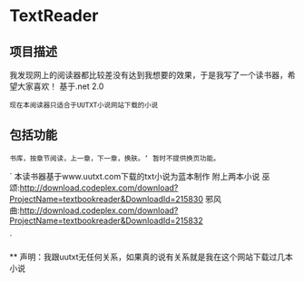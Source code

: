 # TextReader

## 项目描述

我发现网上的阅读器都比较差没有达到我想要的效果，于是我写了一个读书器，希望大家喜欢！
基于.net 2.0

`现在本阅读器只适合于UUTXT小说网站下载的小说`

## 包括功能

`
书库，按章节阅读，上一章，下一章，换肤。‘
暂时不提供换页功能。
`

`
本读书器基于www.uutxt.com下载的txt小说为蓝本制作
附上两本小说
巫颂:http://download.codeplex.com/download?ProjectName=textbookreader&DownloadId=215830
邪风曲:http://download.codeplex.com/download?ProjectName=textbookreader&DownloadId=215832

`


** 声明：我跟uutxt无任何关系，如果真的说有关系就是我在这个网站下载过几本小说
